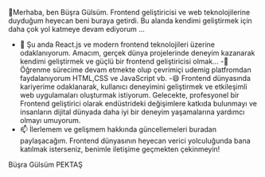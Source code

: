  👋Merhaba, ben Büşra Gülsüm. Frontend geliştiricisi ve web teknolojilerine duyduğum heyecan beni buraya getirdi. Bu alanda kendimi geliştirmek için daha çok yol katmeye devam ediyorum ...
- 🌱 Şu anda React.js ve modern frontend teknolojileri üzerine odaklanıyorum. Amacım, gerçek dünya projelerinde deneyim kazanarak kendimi geliştirmek ve güçlü bir frontend geliştiricisi olmak...
-💬  Öğrenme sürecime devam etmekte olup çevrimiçi udemig platfromdan faydalanıyorum HTML,CSS ve JavaScript vb.
-😄  Frontend dünyasında kariyerime odaklanarak, kullanıcı deneyimini geliştirmek ve etkileşimli web uygulamaları oluşturmak istiyorum. Gelecekte, profesyonel bir Frontend geliştirici olarak endüstrideki değişimlere katkıda bulunmayı ve insanların dijital dünyada daha iyi bir deneyim yaşamalarına yardımcı olmayı umuyorum.
- 📫 İlerlemem ve gelişmem hakkında güncellemeleri buradan paylaşacağım. Frontend dünyasının heyecan verici yolculuğunda bana katılmak isterseniz, benimle iletişime geçmekten çekinmeyin!

Büşra Gülsüm PEKTAŞ 

  

